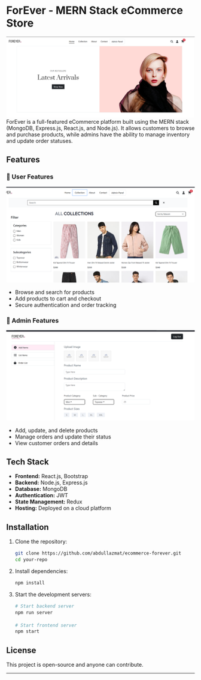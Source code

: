 # ForEver - MERN Stack eCommerce Store
![Homepage Screenshots](Screenshots/Homepage.png)
ForEver is a full-featured eCommerce platform built using the MERN stack (MongoDB, Express.js, React.js, and Node.js). It allows customers to browse and purchase products, while admins have the ability to manage inventory and update order statuses.

## Features

### 🛒 User Features
![Product Collections](Screenshots/Collecions.png)
- Browse and search for products
- Add products to cart and checkout
- Secure authentication and order tracking

### 🔧 Admin Features
![Admin Add Items](Screenshots/AdminPanel.png)
- Add, update, and delete products
- Manage orders and update their status
- View customer orders and details

## Tech Stack

- **Frontend:** React.js, Bootstrap
- **Backend:** Node.js, Express.js
- **Database:** MongoDB
- **Authentication:** JWT
- **State Management:** Redux
- **Hosting:** Deployed on a cloud platform

## Installation

1. Clone the repository:

   ```sh
   git clone https://github.com/abdullazmat/ecommerce-forever.git
   cd your-repo
   ```

2. Install dependencies:

   ```sh
   npm install
   ```

3. Start the development servers:

   ```sh
   # Start backend server
   npm run server
   
   # Start frontend server
   npm start
   ```


## License

This project is open-source and anyone can contribute.

---
